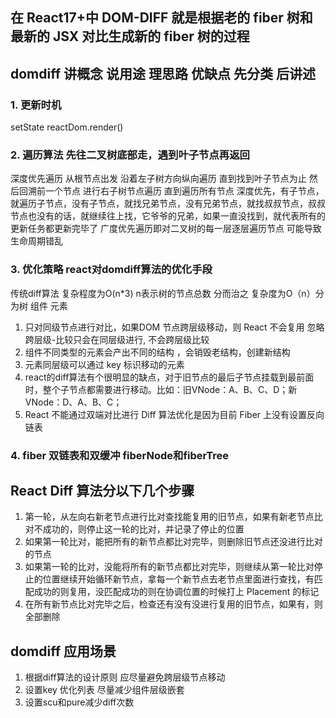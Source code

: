 ## 在 React17+中 DOM-DIFF 就是根据老的 fiber 树和最新的 JSX 对比生成新的 fiber 树的过程
## domdiff 讲概念 说用途 理思路 优缺点 先分类 后讲述
### 1. 更新时机
setState reactDom.render()
### 2. 遍历算法  先往二叉树底部走，遇到叶子节点再返回
深度优先遍历 从根节点出发 沿着左子树方向纵向遍历 直到找到叶子节点为止 
然后回溯前一个节点 进行右子树节点遍历 直到遍历所有节点 
深度优先，有子节点，就遍历子节点，没有子节点，就找兄弟节点，没有兄弟节点，就找叔叔节点，叔叔节点也没有的话，就继续往上找，它爷爷的兄弟，如果一直没找到，就代表所有的更新任务都更新完毕了
广度优先遍历即对二叉树的每一层逐层遍历节点 可能导致生命周期错乱
### 3. 优化策略 react对domdiff算法的优化手段
传统diff算法 复杂程度为O(n*3) n表示树的节点总数
分而治之 复杂度为O（n）分为树 组件 元素
1. 只对同级节点进行对比，如果DOM 节点跨层级移动，则 React 不会复用 忽略跨层级-比较只会在同层级进行, 不会跨层级比较
2. 组件不同类型的元素会产出不同的结构 ，会销毁老结构，创建新结构
3. 元素同层级可以通过 key 标识移动的元素 
4. react的diff算法有个很明显的缺点，对于旧节点的最后子节点挂载到最前面时，整个子节点都需要进行移动。比如：旧VNode：A、B、C、D；新VNode：D、A、B、C；
5. React 不能通过双端对比进行 Diff 算法优化是因为目前 Fiber 上没有设置反向链表
### 4. fiber 双链表和双缓冲 fiberNode和fiberTree
## React Diff 算法分以下几个步骤
1. 第一轮，从左向右新老节点进行比对查找能复用的旧节点，如果有新老节点比对不成功的，则停止这一轮的比对，并记录了停止的位置
2. 如果第一轮比对，能把所有的新节点都比对完毕，则删除旧节点还没进行比对的节点
3. 如果第一轮的比对，没能将所有的新节点都比对完毕，则继续从第一轮比对停止的位置继续开始循环新节点，拿每一个新节点去老节点里面进行查找，有匹配成功的则复用，没匹配成功的则在协调位置的时候打上 Placement 的标记
4. 在所有新节点比对完毕之后，检查还有没有没进行复用的旧节点，如果有，则全部删除

## domdiff 应用场景
1. 根据diff算法的设计原则 应尽量避免跨层级节点移动
2. 设置key 优化列表 尽量减少组件层级嵌套
3. 设置scu和pure减少diff次数
